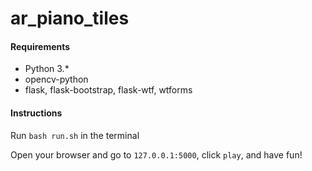 # ar_piano_tiles

#### Requirements
- Python 3.*
- opencv-python
- flask, flask-bootstrap, flask-wtf, wtforms

#### Instructions
Run `bash run.sh` in the terminal

Open your browser and go to `127.0.0.1:5000`, click `play`, and have fun!
